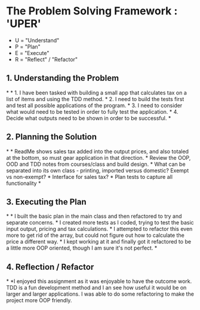 <h1>The Problem Solving Framework : 'UPER'</h1>

* U = "Understand"
* P = "Plan"
* E = "Execute"
* R = "Reflect" / "Refactor"

<h2>1. Understanding the Problem</h2>
* 
* 1. I have been tasked with building a small app that calculates tax on a list of items and using the TDD method.
* 2. I need to build the tests first and test all possible applications of the program. 
* 3. I need to consider what would need to be tested in order to fully test the application. 
* 4. Decide what outputs need to be shown in order to be successful.
*
<h2>
    2. Planning the Solution
</h2>
*
* ReadMe shows sales tax added into the output prices, and also totaled at the bottom, so must gear application in that direction.
* Review the OOP, OOD and TDD notes from courses/class and build design.
* What can be separated into its own class - printing, imported versus domestic? Exempt vs non-exempt? 
* Interface for sales tax? 
* Plan tests to capture all functionality 
*
<h2>
    3. Executing the Plan
</h2>
*
* I built the basic plan in the main class and then refactored to try and separate concerns.
* I created more tests as I coded, trying to test the basic input output, pricing and tax calculations. 
* I attempted to refactor this even more to get rid of the array, but could not figure out how to calculate the price a different way. 
* I kept working at it and finally got it refactored to be a little more OOP oriented, though I am sure it's not perfect. 
*
<h2>
    4. Reflection / Refactor
</h2>
*
*I enjoyed this assignment as it was enjoyable to have the outcome work. TDD is a fun
development method and I an see how useful it would be on larger and larger
applications. 
I was able to do some refactoring to make the project more OOP friendly. 
